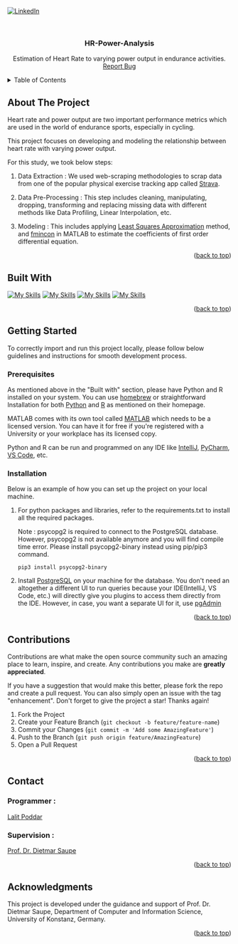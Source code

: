  <a name="readme-top"></a> 
  
[![LinkedIn][linkedin-shield]][linkedin-url]

<br />
<div style="text-align: center;">
  <h3 align="center">HR-Power-Analysis</h3>
  <p align="center">
    Estimation of Heart Rate to varying power output in endurance activities.
    <br />
    <a href="https://github.com/lalitpo/hr-power-analysis/issues">Report Bug</a> 
  </p>
</div>


<!-- TABLE OF CONTENTS -->
<details>
  <summary>Table of Contents</summary>
  <ol>
    <li>
      <a href="#about-the-project">About The Project</a>
    </li>
    <li><a href="#built-with">Built With</a></li>
    <li>
      <a href="#getting-started">Getting Started</a>
      <ul>
        <li><a href="#prerequisites">Prerequisites</a></li>
        <li><a href="#installation">Installation</a></li>
      </ul>
    </li>
    <li><a href="#contact">Contact</a></li>
    <li><a href="#acknowledgments">Acknowledgments</a></li>
  </ol>
</details>



<!-- ABOUT THE PROJECT -->
## About The Project

Heart rate and power output are two important performance metrics which are used in the world of endurance sports, especially in cycling.

This project focuses on developing and modeling the relationship between heart rate with varying power output.

For this study, we took below steps:

1. Data Extraction : We used web-scraping methodologies to scrap data from one of the 
    popular physical exercise tracking app called [Strava](https://www.strava.com).


2. Data Pre-Processing : This  step includes cleaning, manipulating, dropping, 
    transforming and replacing missing data with different methods like Data Profiling, Linear Interpolation, etc.


3. Modeling : This includes applying [Least Squares Approximation](https://de.mathworks.com/help/matlab/ref/lsqr.html) method, and [fmincon](https://de.mathworks.com/help/optim/ug/fmincon.html) in MATLAB
    to estimate the coefficients of first order differential equation.


<p align="right">(<a href="#readme-top">back to top</a>)</p>



## Built With


[![My Skills](https://skillicons.dev/icons?i=python)](https://www.python.org/)
[![My Skills](https://skillicons.dev/icons?i=r)](https://www.r-project.org/)
[![My Skills](https://skillicons.dev/icons?i=matlab)](https://www.mathworks.com/products/matlab.html)
[![My Skills](https://skillicons.dev/icons?i=postgres)](https://www.postgresql.org/)


<p align="right">(<a href="#readme-top">back to top</a>)</p>



## Getting Started
To correctly import and run this project locally, please follow below guidelines and instructions for smooth development process.

### Prerequisites
As mentioned above in the "Built with" section, please have Python and R installed on your system.
You can use [homebrew](https://brew.sh) or straightforward Installation for both [Python](https://www.python.org/) and [R](https://www.r-project.org/) as mentioned on their homepage.

MATLAB comes with its own tool called [MATLAB](https://matlab.mathworks.com) which needs to be a licensed version.
You can have it for free if you're registered with a University or your workplace has its licensed copy.

Python and R can be run and programmed on any IDE like [IntelliJ](https://www.jetbrains.com/idea/), [PyCharm](https://www.jetbrains.com/pycharm/), [VS Code](https://code.visualstudio.com), etc.

### Installation

Below is an example of how you can set up the project on your local machine.

1. For python packages and libraries, refer to the requirements.txt to install all the required packages. 

    Note : psycopg2 is required to connect to the PostgreSQL database. However, psycopg2 is not available anymore and you will find compile time error.
    Please install psycopg2-binary instead using pip/pip3 command. 

    ```
    pip3 install psycopg2-binary
    ```

2. Install [PostgreSQL](https://www.postgresql.org) on your machine for the database. You don't need an altogether a different UI to run queries because your IDE(IntelliJ, VS Code, etc.) will directly give you plugins to access them directly from the IDE.
    However, in case, you want a separate UI for it, use [pgAdmin](https://www.pgadmin.org)

<p align="right">(<a href="#readme-top">back to top</a>)</p>


 



## Contributions

Contributions are what make the open source community such an amazing place to learn, inspire, and create. Any contributions you make are **greatly appreciated**.

If you have a suggestion that would make this better, please fork the repo and create a pull request. You can also simply open an issue with the tag "enhancement".
Don't forget to give the project a star! Thanks again!

1. Fork the Project
2. Create your Feature Branch (`git checkout -b feature/feature-name`)
3. Commit your Changes (`git commit -m 'Add some AmazingFeature'`)
4. Push to the Branch (`git push origin feature/AmazingFeature`)
5. Open a Pull Request

<p align="right">(<a href="#readme-top">back to top</a>)</p>


## Contact
### Programmer :
[Lalit Poddar](https://www.linkedin.com/in/lalit-poddar/)

### Supervision :
[Prof. Dr. Dietmar Saupe](https://www.mmsp.uni-konstanz.de/people/overview/prof-dr-dietmar-saupe/)
<p align="right">(<a href="#readme-top">back to top</a>)</p>

## Acknowledgments

This project is developed under the guidance and support of Prof. Dr. Dietmar Saupe, Department of Computer and Information Science, University of Konstanz, Germany.

<p align="right">(<a href="#readme-top">back to top</a>)</p>



<!-- MARKDOWN LINKS & IMAGES -->
<!-- https://www.markdownguide.org/basic-syntax/#reference-style-links --> 
[linkedin-shield]: https://img.shields.io/badge/-LinkedIn-black.svg?style=for-the-badge&logo=linkedin&colorB=555
[linkedin-url]: https://www.linkedin.com/in/lalit-poddar/
[Python]: https://www.python.org/static/img/python-logo@2x.png
[python-url]: https://www.python.org/
[R]: https://www.r-project.org/Rlogo.png
[R-url]: https://www.r-project.org/
[Matlab]: https://play-lh.googleusercontent.com/UB0D2bAS6M4gGtaXPbhD8zK6bRrw_KkTeNMuZ_fkx32WC_OPPeQcKmH7AiID41xDc2k=w480-h960
[matlab-url]: https://in.mathworks.com/products/matlab.html/

